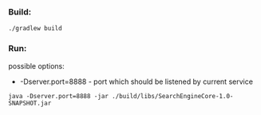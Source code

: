 ### Build:
```
./gradlew build
```

### Run:
possible options:
- -Dserver.port=8888 - port which should be listened by current service

```
java -Dserver.port=8888 -jar ./build/libs/SearchEngineCore-1.0-SNAPSHOT.jar
```
